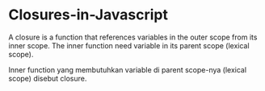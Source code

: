 # Closures-in-Javascript

A closure is a function that references variables in the outer scope from its inner scope. The inner function need variable in its parent scope (lexical scope). 

Inner function yang membutuhkan variable di parent scope-nya (lexical scope) disebut closure.



